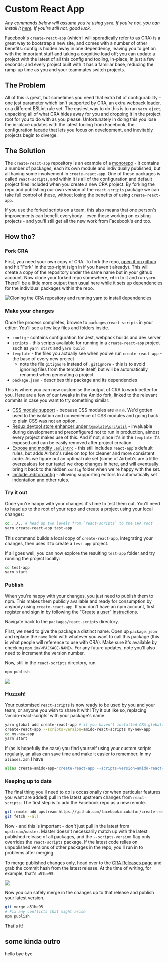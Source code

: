 # Custom React App
_Any commands below will assume you're using `yarn`. If you're not, you can install it [here](https://yarnpkg.com/en/docs/install). If you're still not, good luck._

Facebook's `create-react-app` (which I will sporadically refer to as CRA) is a great way to bootstrap a new site, and comes with a number of other benefits: config is hidden away in one dependency, leaving you to get on with the important stuff and taking a cognitive load off; you can update a project with the latest of all this config and tooling, in-place, in just a few seconds; and every project built with it has a familiar base, reducing the ramp-up time as you and your teammates switch projects.

## The Problem
All of this is great, but sometimes you need that extra bit of configurability - one jest parameter which isn't supported by CRA, an extra webpack loader, or a different ESLint rule set. The easiest way to do this is to run `yarn eject`, unpacking all of what CRA hides away for you and dropping it in the project root for you to do with as you please. Unfortunately in doing this you lose the in-place updates with the latest tooling from Facebook, the configuration facade that lets you focus on development, and inevitably projects begin to diverge.

## The Solution
The `create-react-app` repository is an example of a [monorepo](https://medium.com/@bebraw/the-case-for-monorepos-907c1361708a) - it contains a number of packages, each its own module and individually published, but all having some involvement in `create-react-app`. One of these packages is called `react-scripts`, and within it is all of the configuration and default project files included when you create a new CRA project. By forking the repo and publishing our own version of the `react-scripts` package we can take full control of these, without losing the benefits of using `create-react-app`.

If you use the forked scripts on a team, this also means that one person's improvements can benefit everybody - even those working on existing projects - and you'll still get all the new work from Facebook's end too.

## How tho?

### Fork CRA
First, you need your own copy of CRA. To fork the repo, [open it on github](https://github.com/facebookincubator/create-react-app) and hit "Fork" in the top-right (sign in if you haven't already). This will create a copy of the repository under the same name but in your github account. Now clone your forked repo somewhere, `cd` in to it and run `yarn`. There'll be a little more output than usual here while it sets up dependencies for the individual packages within the repo.

![Cloning the CRA repository and running yarn to install dependencies](clone-and-yarn.png)

### Make your changes

Once the process completes, browse to `packages/react-scripts` in your editor. You'll see a few key files and folders inside.

* `config` - contains configuration for Jest, webpack builds and dev server
* `scripts` - this scripts available for running in a `create-react-app` project such as `yarn start` and `yarn build`
* `template` - the files you actually see when you've run `create-react-app` - the base of every new project
  * note the file `gitignore` instead of `.gitignore` - this is to avoid ignoring files from the template itself, but will be automatically renamed when generating a project
* `package.json` - describes this package and its dependencies

This is where you can now customise the output of CRA to work better for you. Here are a few of our tweaks in the Amido fork, linked to the relevant commits in case you want to try something similar:
  
  * [CSS module support](https://github.com/facebookincubator/create-react-app/commit/49cff874da7127720260bae5a45ac57f56b34177) - because CSS modules are 🔥🔥🔥. We'd gotten used to the isolation and convenience of CSS modules and going back to plain CSS was not an option.
  * [Redux devtool store enhancer under `template\src\util`](https://github.com/facebookincubator/create-react-app/commit/9e62e10a7e2e5ca2541cce3444a8e51df9fd1fcf) - invaluable during development and preconfigured not to run in production, almost every project makes use of this. And if not, since it's in the `template` it's exposed and can be easily removed after project creation.
  * [Expose and modify `.eslintrc`](https://github.com/facebookincubator/create-react-app/commit/8f87c8a3f0f52a346a849f10c5fd18be8384f73f) - this still includes `react-app`'s default rules, but adds Airbnb's rules on top for cleaner and more consistent code. As we figure out an optimal rule set (some of Airbnb's are a little overzealous for our taste) we drop changes in here, and will eventually bring it back to the hidden `config` folder when we're happy with the set.
  * [Include .editorconfig](https://github.com/amido/create-react-app/commit/5091891866823f923264d8e11d2f14179fcf584b#diff-a5ccaae40c0850dda3e020a790e16c6d) - allowing supporting editors to automatically set indentation and other rules.

### Try it out

Once you're happy with your changes it's time to test them out. You'll need to head up to the root of your repo and create a project using your local changes:

```sh
cd ../.. # head up two levels from `react-scripts` to the CRA root
yarn create-react-app test-app
```

This command builds a local copy of `create-react-app`, integrating your changes, then uses it to create a `test-app` project.

If all goes well, you can now explore the resulting `test-app` folder and try running the project locally:

```sh
cd test-app
yarn start
```

### Publish

When you're happy with your changes, you just need to publish them to npm. This makes them publicly available and ready for consumption by anybody using `create-react-app`. If you don't have an npm account, first register and sign in by following the ["Create a user" instructions](https://docs.npmjs.com/getting-started/publishing-npm-packages).

Navigate back to the `packages/react-scripts` directory.

First, we need to give the package a distinct name. Open up `package.json` and replace the `name` field with whatever you want to call this package (this is what people will reference to use with CRA). Make sure it's available by checking `npm.im/<PACKAGE-NAME>`. For any future updates, note you'll also need to increment the version number.

Now, still in the `react-scripts` directory, run 
```bash
npm publish
``` 

![](publish.png)

### Huzzah!

Your customised `react-scripts` is now ready to be used by you and your team, or anyone you wish to share it with! Try it out like so, replacing 'amido-react-scripts' with your package's name:

```sh
yarn global add create-react-app # if you haven't installed CRA globally already
create-react-app --scripts-version=amido-react-scripts my-new-app
cd my-new-app
yarn start
```

If (as is hopefully the case) you find yourself using your custom scripts regularly, an alias can save time and make it easier to remember. In my `aliases.zsh` I have 

```zsh
alias create-amido-app="create-react-app --scripts-version=amido-react-scripts"
```

### Keeping up to date

The final thing you'll need to do is occasionally (or when particular features you want are added) pull in the latest upstream changes from `react-scripts`. The first step is to add the Facebook repo as a new remote.

```sh
git remote add upstream https://github.com/facebookincubator/create-react-app.git
git fetch --all
```

Now - and this is important - _don't_ just pull in the latest from `upstream/master`. Master doesn't necessarily match up with the latest published release of all packages, and the `--scripts-version` flag only overrides the `react-scripts` package. If the latest code relies on unpublished versions of other packages in the repo, you'll run in to problems after merging.

To merge published changes only, head over to the [CRA Releases page](https://github.com/facebookincubator/create-react-app/releases) and grab the commit hash from the latest release. At the time of writing, for example, that's `a51be95`.

![](latest-release.png)

Now you can safely merge in the changes up to that release and publish your latest version.

```sh
git merge a51be95
# Fix any conflicts that might arise
npm publish
```

That's it!

## some kinda outro

hello bye bye